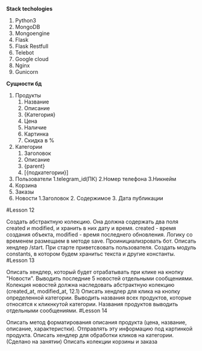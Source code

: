 **Stack techologies**
1) Python3
2) MongoDB
3) Mongoengine
4) Flask
5) Flask Restfull
6) Telebot
7) Google cloud
8) Nginx
9) Gunicorn


**Сущности бд**
1) Продукты
    1. Название
    2. Описание
    3. {Категория}
    4. Цена
    5. Наличие
    6. Картинка
    7. Скидка в %
2) Категории
    1. Заголовок
    2. Описание
    3. {parent}
    4. [{подкатегории}]
3) Пользователи
    1.telegram_id(ПК)
    2.Номер телефона
    3.Никнейм
4) Корзина
5) Заказы
6) Новости
    1.Заголовок
    2. Содержимое
    3. Дата публикации
    
    

#Lesson 12

Создать абстрактную колекцию. Она должна содержать два поля created и modified, и хранить в них дату и время. created - время создания объекта, modified - время последнего обновления. Логику со временем размещаем в методе save.
Проинициализровать бот. Описать хендлер /start. При старте приветсвовать пользователя. Создать модуль constants, в котором будем хранитьс текста и другие константы.
#Lesson 13

Описать хендлер, который будет отрабатывать при клике на кнопку "Новости". Выводить последние 5 новостей отдельными сообщениями.
Колекция новостей должна наследовать абстрактную колекцию (created_at, modified_at, 12.1)
Описать хендлер для клика на кнопку определенной категории. Выводить названия всех продуктов, которые относятся к кликнкутой категории. Названия продуктов выводить отдельными сообщениями.
#Lesson 14

Описать метод форматирования описания продукта (цена, название, описание, характеристки). Отправлять эту информацию под картинкой продукта.
Описать хендлер для обработки кликов на категории. (Сделано на занятии)
Описать колекции корзины и заказа


